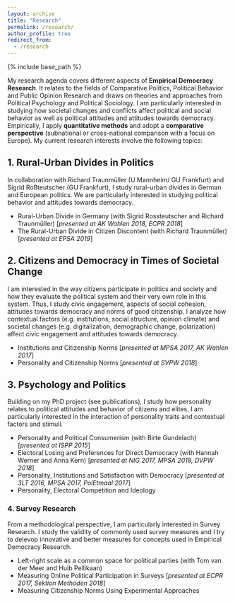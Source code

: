 ```yaml
---
layout: archive
title: "Research"
permalink: /research/
author_profile: true
redirect_from:
  - /research
---
```


{% include base_path %}

My research agenda covers different aspects of **Empirical Democracy Research**. It relates to the fields of Comparative Politics, Political Behavior and Public Opinion Research and draws on theories and approaches from Political Psychology and Political Sociology. I am particularly interested in studying how societal changes and conflicts affect political and social behavior as well as political attitudes and attitudes towards democracy. Empirically, I apply **quantitative methods** and adopt a **comparative perspective** (subnational or cross-national comparison with a focus on Europe). My current research interests involve the following topics:

## 1. Rural-Urban Divides in Politics
In collaboration with Richard Traunmüller (U Mannheim/ GU Frankfurt) and Sigrid Roßteutscher (GU Frankfurt), I study rural-urban divides in German and European politics. We are particularly interested in studying political behavior and attitudes towards democracy.

* Rural-Urban Divide in Germany (with Sigrid Rossteutscher and Richard Traunmüller) [*presented at AK Wahlen 2018, ECPR 2018*]
* The Rural-Urban Divide in Citizen Discontent (with Richard Traunmüller) [*presented at EPSA 2019*]

## 2. Citizens and Democracy in Times of Societal Change
I am interested in the way citizens participate in politics and society and how they evaluate the political system and their very own role in this system. Thus, I study civic engagement, aspects of social cohesion, attitudes towards democracy and norms of good citizenship. I analyze how contextual factors (e.g. institutions, social structure, opinion climate) and societal changes (e.g. digitalization, demographic change, polarization) affect civic engagement and attitudes towards democracy.

* Institutions and Citizenship Norms [*presented at MPSA 2017, AK Wahlen 2017*]
* Personality and Citizenship Norms [*presented at SVPW 2018*]

## 3. Psychology and Politics
Building on my PhD project (see publications), I study how personality relates to political attitudes and behavior of citizens and elites. I am particularly interested in the interaction of personality traits and contextual factors and stimuli.

* Personality and Political Consumerism (with Birte Gundelach) [*presented at ISPP 2015*]
* Electoral Losing and Preferences for Direct Democracy (with Hannah Werner and Anna Kern) [*presented at NIG 2017, MPSA 2018, DVPW 2018*]
* Personality, Institutions and Satisfaction with Democracy [*presented at 3LT 2016, MPSA 2017, PolEtmaal 2017*]
* Personality, Electoral Competition and Ideology

### 4. Survey Research
From a methodological perspective, I am particularly interested in Survey Research. I study the validity of commonly used survey measures and I try to delevop innovative and better measures for concepts used in Empirical Democracy Research.

* Left-right scale as a common space for political parties (with Tom van der Meer and Huib Pellikaan)
* Measuring Online Political Participation in Surveys [*presented at ECPR 2017, Sektion Methoden 2018*]
* Measuring Citizenship Norms Using Experimental Approaches
